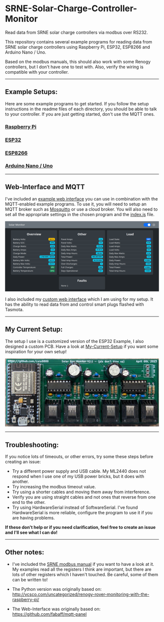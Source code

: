 # SRNE-Solar-Charge-Controller-Monitor

Read data from SRNE solar charge controllers via modbus over RS232.

This repository contains several example programs for reading data from SRNE solar charge controllers using Raspberry Pi, ESP32, ESP8266 and Arduino Nano / Uno.

Based on the modbus manuals, this should also work with some Renogy controllers, but I don't have one to test with. Also, verify the wiring is compatible with your controller.

<hr>

## Example Setups:

Here are some example programs to get started. If you follow the setup instructions in the readme files of each directory, you should be able to talk to your controller. If you are just getting started, don't use the MQTT ones.

### [Raspberry Pi](./RaspberryPi-Examples/)

### [ESP32](./ESP32-Examples/)

### [ESP8266](./ESP8266-Examples/)

### [Arduino Nano / Uno](./Arduino-Example/)

<hr>

## Web-Interface and MQTT

I've included an [example web interface](./Web-Interface-Example/) you can use in combination with the MQTT-enabled example programs. To use it, you will need to setup an MQTT broker such as [Mosquitto](https://github.com/eclipse/mosquitto) or use a cloud broker. You will also need to set all the appropriate settings in the chosen program and the [index.js](./Web-Interface-Example/index.js) file.

![Web-Interface-Screenshot](./Web-Interface-Example/Web-Interface-Example-Screenshot.png)

I also included my [custom web interface](./My-Current-Setup/Web-Interface/) which I am using for my setup. It has the ability to read data from and control smart plugs flashed with Tasmota.

<hr>

## My Current Setup:

The setup I use is a customized version of the ESP32 Example, I also designed a custom PCB. Have a look at [My-Current-Setup](./My-Current-Setup) if you want some inspiration for your own setup!

![ESP32 PCB Image](./My-Current-Setup/PCB%20and%20Schematic/ESP32-Assembled-PCB.jpg)

<hr>

## Troubleshooting:

If you notice lots of timeouts, or other errors, try some these steps before creating an issue:

- Try a different power supply and USB cable. My ML2440 does not respond when I use one of my USB power bricks, but it does with another.
- Try increasing the modbus timeout value.
- Try using a shorter cables and moving them away from interference.
- Verify you are using straight cables and not ones that reverse from one end to the other.
- Try using HardwareSerial instead of SoftwareSerial. I've found HardwareSerial is more reliable, configure the program to use it if you are having problems.

<b>If these don't help or if you need clarification, feel free to create an issue and I'll see what I can do!</b>

<hr>

## Other notes:

- I've included the [SRNE modbus manual](./SRNE-MODBUS.pdf) if you want to have a look at it. My examples read all the registers I think are important, but there are lots of other registers which I haven't touched. Be careful, some of them can be written to!

- The Python version was originally based on: http://vcsco.com/uncategorized/renogy-rover-monitoring-with-the-raspberry-pi/

- The Web-Interface was originally based on: https://github.com/fabaff/mqtt-panel
